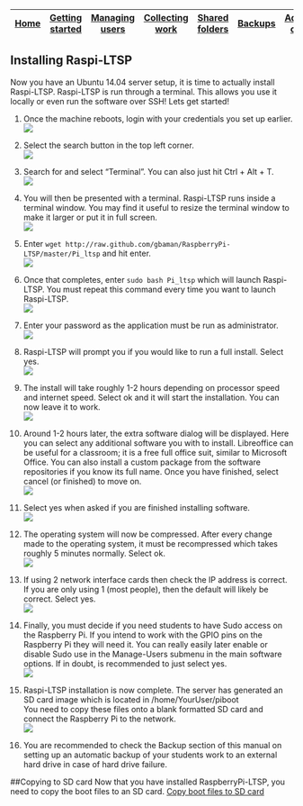 [Home](../README.md)    | [Getting started](../installation/getting-started.md)     | [Managing users](../manage-users/README.md) | [Collecting work](../collect-work.md) | [Shared folders](../shared-folders/README.md) | [Backups](../backups/README.md) | [Advanced options](../advanced/README.md) 
| :-----------: |:-------------:| :-----:| :-----:| :-----:| :-----:| :-----:| 


Installing Raspi-LTSP
---------------------
Now you have an Ubuntu 14.04 server setup, it is time to actually install Raspi-LTSP. Raspi-LTSP is run through a terminal.
This allows you use it locally or even run the software over SSH!
Lets get started!

1.  Once the machine reboots, login with your credentials you set up
    earlier.   
    ![](../images/image11.jpeg)

2.  Select the search button in the top left corner.   
    ![](../images/image12.jpeg)

3.  Search for and select “Terminal”. You can also just hit Ctrl + Alt +
    T.   
    ![](../images/image13.jpeg)

4.  You will then be presented with a terminal. Raspi-LTSP runs inside a
    terminal window. You may find it useful to resize the terminal
    window to make it larger or put it in full screen.   
    ![](../images/image14.jpeg)

5.  Enter ```wget http://raw.github.com/gbaman/RaspberryPi-LTSP/master/Pi_ltsp```
    and hit enter.   
    ![](../images/image15.jpeg)

6.  Once that completes, enter ```sudo bash Pi_ltsp``` which will launch
    Raspi-LTSP. You must repeat this command every time you want to
    launch Raspi-LTSP.   
    ![](../images/image16.jpeg)

7.  Enter your password as the application must be run as administrator.   
    ![](../images/image17.jpeg)

8.  Raspi-LTSP will prompt you if you would like to run a full install.
    Select yes.   
    ![](../images/image18.jpeg)

9.  The install will take roughly 1-2 hours depending on processor speed
    and internet speed. Select ok and it will start the installation.
    You can now leave it to work.   
    ![](../images/image19.jpeg)

10. Around 1-2 hours later, the extra software dialog will be displayed.
    Here you can select any additional software you with to install.
    Libreoffice can be useful for a classroom; it is a free full office
    suit, similar to Microsoft Office. You can also install a custom
    package from the software repositories if you know its full name.
    Once you have finished, select cancel (or finished) to move on.   
    ![](../images/image20.jpeg)

11. Select yes when asked if you are finished installing software.   
    ![](../images/image21.jpeg)

12. The operating system will now be compressed. After every change made
    to the operating system, it must be recompressed which takes roughly
    5 minutes normally. Select ok.   
    ![](../images/image22.jpeg)

13. If using 2 network interface cards then check the IP address is
    correct. If you are only using 1 (most people), then the default
    will likely be correct. Select yes.   
    ![](../images/image23.jpeg)

14. Finally, you must decide if you need students to have Sudo access on
    the Raspberry Pi. If you intend to work with the GPIO pins on the
    Raspberry Pi they will need it. You can really easily later enable
    or disable Sudo use in the Manage-Users submenu in the main software
    options. If in doubt, is recommended to just select yes.   
    ![](../images/image24.jpeg)

15. Raspi-LTSP installation is now complete. The server has generated an
    SD card image which is located in /home/YourUser/piboot\
    You need to copy these files onto a blank formatted SD card and
    connect the Raspberry Pi to the network.   
    ![](../images/image25.jpeg)

16. You are recommended to check the Backup section of this manual on
    setting up an automatic backup of your students work to an external
    hard drive in case of hard drive failure.   

##Copying to SD card
Now that you have installed RaspberryPi-LTSP, you need to copy the boot files to an SD card.
[Copy boot files to SD card](sd-card-copy.md)
